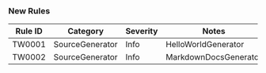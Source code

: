 ### New Rules

Rule ID | Category | Severity | Notes
--------|----------|----------|-------
TW0001 | SourceGenerator | Info | HelloWorldGenerator
TW0002 | SourceGenerator | Info | MarkdownDocsGenerator
